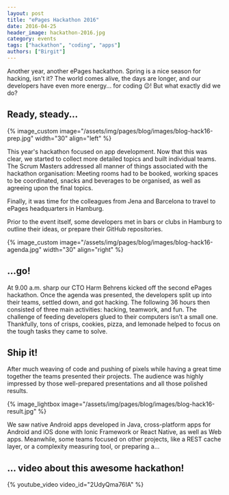 ```yaml
---
layout: post
title: "ePages Hackathon 2016"
date: 2016-04-25
header_image: hackathon-2016.jpg
category: events
tags: ["hackathon", "coding", "apps"]
authors: ["Birgit"]
---
```


Another year, another ePages hackathon.
Spring is a nice season for hacking, isn't it?
The world comes alive, the days are longer, and our developers have even more energy... for coding 😉!
But what exactly did we do?

## Ready, steady...

{% image_custom image="/assets/img/pages/blog/images/blog-hack16-prep.jpg" width="30" align="left" %}

This year's hackathon focused on app development.
Now that this was clear, we started to collect more detailed topics and built individual teams.
The Scrum Masters addressed all manner of things associated with the hackathon organisation:
Meeting rooms had to be booked, working spaces to be coordinated, snacks and beverages to be organised, as well as agreeing upon the final topics.

Finally, it was time for the colleagues from Jena and Barcelona to travel to ePages headquarters in Hamburg.

Prior to the event itself, some developers met in bars or clubs in Hamburg to outline their ideas, or prepare their GitHub repositories.

{% image_custom image="/assets/img/pages/blog/images/blog-hack16-agenda.jpg" width="30" align="right" %}

## ...go!

At 9.00 a.m. sharp our CTO Harm Behrens kicked off the second ePages hackathon.
Once the agenda was presented, the developers split up into their teams, settled down, and got hacking.
The following 36 hours then consisted of three main activities: hacking, teamwork, and fun.
The challenge of feeding developers glued to their computers isn’t a small one.
Thankfully, tons of crisps, cookies, pizza, and lemonade helped to focus on the tough tasks they came to solve.

## Ship it!

After much weaving of code and pushing of pixels while having a great time together the teams presented their projects.
The audience was highly impressed by those well-prepared presentations and all those polished results.

{% image_lightbox image="/assets/img/pages/blog/images/blog-hack16-result.jpg" %}

We saw native Android apps developed in Java, cross-platform apps for Android and iOS done with Ionic Framework or React Native, as well as Web apps.
Meanwhile, some teams focused on other projects, like a REST cache layer, or a complexity measuring tool, or preparing a...

## ... video about this awesome hackathon!

{% youtube_video video_id="2UdyQma76IA" %}
